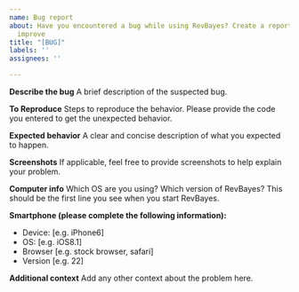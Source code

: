 ```yaml
---
name: Bug report
about: Have you encountered a bug while using RevBayes? Create a report to help us
  improve
title: "[BUG]"
labels: ''
assignees: ''

---
```


**Describe the bug**
A  brief description of the suspected bug.

**To Reproduce**
Steps to reproduce the behavior. Please provide the code you entered to get the unexpected behavior.

**Expected behavior**
A clear and concise description of what you expected to happen.

**Screenshots**
If applicable, feel free to provide screenshots to help explain your problem.

**Computer info**
Which OS are you using? Which version of RevBayes? This should be the first line you see when you start RevBayes.

**Smartphone (please complete the following information):**
 - Device: [e.g. iPhone6]
 - OS: [e.g. iOS8.1]
 - Browser [e.g. stock browser, safari]
 - Version [e.g. 22]

**Additional context**
Add any other context about the problem here.
